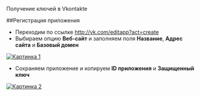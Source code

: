 Получение ключей в Vkontakte

##Регистрация приложения

* Переходим по ссылке <http://vk.com/editapp?act=create>
* Выбираем опцию **Веб-сайт** и заполняем поля **Название**, **Адрес сайта** и **Базовый домен**

[![Картинка 1](http://st.bezumkin.ru/files/9/a/0/9a08868cfdeeeab7fdeaeb16457f45c9s.jpg)](http://st.bezumkin.ru/files/9/a/0/9a08868cfdeeeab7fdeaeb16457f45c9.png)

* Сохраняем приложение и копируем **ID приложения** и **Защищенный ключ**

[![Картинка 2](http://st.bezumkin.ru/files/a/6/4/a64ba18c40d290a2824c0d4f085a256bs.jpg)](http://st.bezumkin.ru/files/a/6/4/a64ba18c40d290a2824c0d4f085a256b.png)
